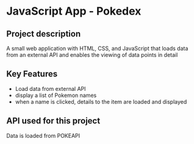 # JavaScript App - Pokedex

## Project description
A small web application with HTML, CSS, and JavaScript that loads
data from an external API and enables the viewing of data points in detail

## Key Features
* Load data from external API
* display a list of Pokemon names
* when a name is clicked, details to the item are loaded and displayed

## API used for this project
Data is loaded from POKEAPI
